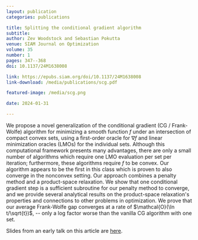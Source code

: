 ```yaml
---
layout: publication
categories: publications

title: Splitting the conditional gradient algorithm
subtitle: 
author: Zev Woodstock and Sebastian Pokutta
venue: SIAM Journal on Optimization
volume: 35
number: 1
pages: 347--368
doi: 10.1137/24M1638008

link: https://epubs.siam.org/doi/10.1137/24M1638008
link-download: /media/publications/scg.pdf

featured-image: /media/scg.png

date: 2024-01-31

---
```

We propose a novel generalization of the conditional gradient (CG / Frank-Wolfe) algorithm for minimizing a smooth function $f$ under an intersection of compact convex sets, using a first-order oracle for $\nabla f$ and linear minimization oracles (LMOs) for the individual sets. Although this computational framework presents many advantages, there are only a small number of algorithms which require one LMO evaluation per set per iteration; furthermore, these algorithms require $f$ to be convex. Our algorithm appears to be the first in this class which is proven to also converge in the nonconvex setting. Our approach combines a penalty method and a product-space relaxation. We show that one conditional gradient step is a sufficient subroutine for our penalty method to converge, and we provide several analytical results on the product-space relaxation's properties and connections to other problems in optimization. We prove that our average Frank-Wolfe gap converges at a rate of $\mathcal{O}(\ln t/\sqrt{t})$, -- only a log factor worse than the vanilla CG algorithm with one set.

Slides from an early talk on this article are <a href="/talks/2023-10-18/scg.html">here</a>.
